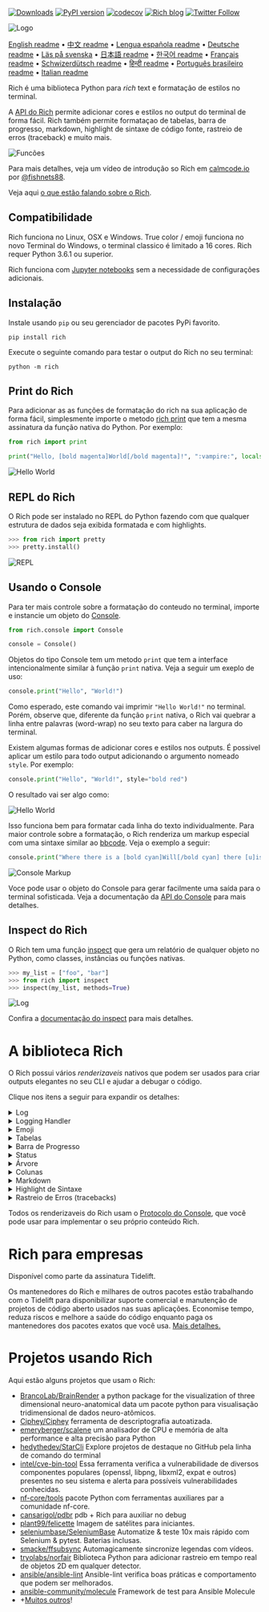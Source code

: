 [![Downloads](https://pepy.tech/badge/rich/month)](https://pepy.tech/project/rich)
[![PyPI version](https://badge.fury.io/py/rich.svg)](https://badge.fury.io/py/rich)
[![codecov](https://codecov.io/gh/willmcgugan/rich/branch/master/graph/badge.svg)](https://codecov.io/gh/willmcgugan/rich)
[![Rich blog](https://img.shields.io/badge/blog-rich%20news-yellowgreen)](https://www.willmcgugan.com/tag/rich/)
[![Twitter Follow](https://img.shields.io/twitter/follow/willmcgugan.svg?style=social)](https://twitter.com/willmcgugan)

![Logo](https://github.com/willmcgugan/rich/raw/master/imgs/logo.svg)

[English readme](https://github.com/willmcgugan/rich/blob/master/README.md)
 • [中文 readme](https://github.com/willmcgugan/rich/blob/master/README.cn.md)
 • [Lengua española readme](https://github.com/willmcgugan/rich/blob/master/README.es.md)
 • [Deutsche readme](https://github.com/willmcgugan/rich/blob/master/README.de.md)
 • [Läs på svenska](https://github.com/willmcgugan/rich/blob/master/README.sv.md)
 • [日本語 readme](https://github.com/willmcgugan/rich/blob/master/README.ja.md)
 • [한국어 readme](https://github.com/willmcgugan/rich/blob/master/README.kr.md)
 • [Français readme](https://github.com/willmcgugan/rich/blob/master/README.fr.md)
 • [Schwizerdütsch readme](https://github.com/willmcgugan/rich/blob/master/README.de-ch.md)
 • [हिन्दी readme](https://github.com/willmcgugan/rich/blob/master/README.hi.md)
 • [Português brasileiro readme](https://github.com/willmcgugan/rich/blob/master/README.pt-br.md)
 • [Italian readme](https://github.com/willmcgugan/rich/blob/master/README.it.md)


Rich é uma biblioteca Python para _rich_ text e formatação de estilos no terminal.

A [API do Rich](https://rich.readthedocs.io/en/latest/) permite adicionar cores e estilos no output do terminal de forma fácil. Rich também permite formataçao de tabelas, barra de progresso, markdown, highlight de sintaxe de código fonte, rastreio de erros (traceback) e muito mais.

![Funcões](https://github.com/willmcgugan/rich/raw/master/imgs/features.png)

Para mais detalhes, veja um vídeo de introdução so Rich em [calmcode.io](https://calmcode.io/rich/introduction.html) por [@fishnets88](https://twitter.com/fishnets88).

Veja aqui [o que estão falando sobre o Rich](https://www.willmcgugan.com/blog/pages/post/rich-tweets/).

## Compatibilidade

Rich funciona no Linux, OSX e Windows. True color / emoji funciona no novo Terminal do Windows, o terminal classico é limitado a 16 cores. Rich requer Python 3.6.1 ou superior.

Rich funciona com [Jupyter notebooks](https://jupyter.org/) sem a necessidade de configurações adicionais.

## Instalação

Instale usando `pip` ou seu gerenciador de pacotes PyPi favorito.

```
pip install rich
```

Execute o seguinte comando para testar o output do Rich no seu terminal:

```
python -m rich
```

## Print do Rich

Para adicionar as as funções de formatação do rich na sua aplicação de forma fácil, simplesmente importe o metodo [rich print](https://rich.readthedocs.io/en/latest/introduction.html#quick-start) que tem a mesma assinatura da função nativa do Python. Por exemplo:

```python
from rich import print

print("Hello, [bold magenta]World[/bold magenta]!", ":vampire:", locals())
```

![Hello World](https://github.com/willmcgugan/rich/raw/master/imgs/print.png)

## REPL do Rich

O Rich pode ser instalado no REPL do Python fazendo com que qualquer estrutura de dados seja exibida formatada e com highlights.

```python
>>> from rich import pretty
>>> pretty.install()
```

![REPL](https://github.com/willmcgugan/rich/raw/master/imgs/repl.png)

## Usando o Console

Para ter mais controle sobre a formatação do conteudo no terminal, importe e instancie um objeto do [Console](https://rich.readthedocs.io/en/latest/reference/console.html#rich.console.Console).

```python
from rich.console import Console

console = Console()
```

Objetos do tipo Console tem um metodo `print` que tem a interface intencionalmente similar à função `print` nativa. Veja a seguir um exeplo de uso:

```python
console.print("Hello", "World!")
```

Como esperado, este comando vai imprimir `"Hello World!"` no terminal. Porém, observe que, diferente da função `print` nativa, o Rich vai quebrar a linha entre palavras (word-wrap) no seu texto para caber na largura do terminal.

Existem algumas formas de adicionar cores e estilos nos outputs. É possivel aplicar um estilo para todo output adicionando o argumento nomeado `style`. Por exemplo:

```python
console.print("Hello", "World!", style="bold red")
```

O resultado vai ser algo como:

![Hello World](https://github.com/willmcgugan/rich/raw/master/imgs/hello_world.png)

Isso funciona bem para formatar cada linha do texto individualmente. Para maior controle sobre a formatação, o Rich renderiza um markup especial com uma sintaxe similar ao [bbcode](https://en.wikipedia.org/wiki/BBCode). Veja o exemplo a seguir:

```python
console.print("Where there is a [bold cyan]Will[/bold cyan] there [u]is[/u] a [i]way[/i].")
```

![Console Markup](https://github.com/willmcgugan/rich/raw/master/imgs/where_there_is_a_will.png)

Voce pode usar o objeto do Console para gerar facilmente uma saída para o terminal sofisticada. Veja a documentação da [API do Console](https://rich.readthedocs.io/en/latest/console.html) para mais detalhes.

## Inspect do Rich

O Rich tem uma função [inspect](https://rich.readthedocs.io/en/latest/reference/init.html?highlight=inspect#rich.inspect) que gera um relatório de qualquer objeto no Python, como classes, instâncias ou funções nativas.

```python
>>> my_list = ["foo", "bar"]
>>> from rich import inspect
>>> inspect(my_list, methods=True)
```

![Log](https://github.com/willmcgugan/rich/raw/master/imgs/inspect.png)

Confira a [documentação do inspect](https://rich.readthedocs.io/en/latest/reference/init.html#rich.inspect) para mais detalhes.

# A biblioteca Rich

O Rich possui vários _renderizaveis_ nativos que podem ser usados para criar outputs elegantes no seu CLI e ajudar a debugar o código.

Clique nos itens a seguir para expandir os detalhes:

<details>
<summary>Log</summary>

O objeto Console tem um método `log()` com uma interface similar ao `print()` mas que também imprime uma coluna com a hora atual, nome do arquivo e linha onde foi executado. Por padrão, o Rich vai fazer highlight de sintaxe para extruturas do Python e para repr strings. Se você usar o `log()` para imprimir uma _collection_ (por exemplo um dicionário ou uma lista), o Rich vai imprimir formatado de uma forma que caiba no espaço disponível. Veja a seguir alguns exemplos dessas funções:

```python
from rich.console import Console
console = Console()

test_data = [
    {"jsonrpc": "2.0", "method": "sum", "params": [None, 1, 2, 4, False, True], "id": "1",},
    {"jsonrpc": "2.0", "method": "notify_hello", "params": [7]},
    {"jsonrpc": "2.0", "method": "subtract", "params": [42, 23], "id": "2"},
]

def test_log():
    enabled = False
    context = {
        "foo": "bar",
    }
    movies = ["Deadpool", "Rise of the Skywalker"]
    console.log("Hello from", console, "!")
    console.log(test_data, log_locals=True)


test_log()
```

O código acima vai produzir algo parecido com:

![Log](https://github.com/willmcgugan/rich/raw/master/imgs/log.png)

Note o argumento `log_locals` que imprime uma tabela com as variáveis locais no contexto em que o método `log()` foi chamado.

O método `log()` pode ser usado para logar no terminal em aplicações de processos longos como servidores, mas é também uma ferramenta ótima para debugar.

</details>
<details>
<summary>Logging Handler</summary>

Você também pode usar a [classe Handler](https://rich.readthedocs.io/en/latest/logging.html) nativa para formatar e colorir o output do módulo `logging` do Python. Veja aqui um exemplo do output:

![Logging](https://github.com/willmcgugan/rich/raw/master/imgs/logging.png)

</details>

<details>
<summary>Emoji</summary>

Para imprimir um emoji no console, coloque o nome do emoji entre dois ":" (dois pontos). Por exemplo:

```python
>>> console.print(":smiley: :vampire: :pile_of_poo: :thumbs_up: :raccoon:")
😃 🧛 💩 👍 🦝
```

Por favor use esse recurso com sabedoria.

</details>

<details>
<summary>Tabelas</summary>

O Rich pode imprimir [tables](https://rich.readthedocs.io/en/latest/tables.html) flexíveis usando caracteres unicode como bordas. Existem várias opções de formatação de bordas, estilos, alinhamento das celulas, etc.

![table movie](https://github.com/willmcgugan/rich/raw/master/imgs/table_movie.gif)

A animação acima foi gerada com o arquivo [table_movie.py](https://github.com/willmcgugan/rich/blob/master/examples/table_movie.py) da pasta de exemplos.

Veja um exemplo mais simple:

```python
from rich.console import Console
from rich.table import Table

console = Console()

table = Table(show_header=True, header_style="bold magenta")
table.add_column("Date", style="dim", width=12)
table.add_column("Title")
table.add_column("Production Budget", justify="right")
table.add_column("Box Office", justify="right")
table.add_row(
    "Dec 20, 2019", "Star Wars: The Rise of Skywalker", "$275,000,000", "$375,126,118"
)
table.add_row(
    "May 25, 2018",
    "[red]Solo[/red]: A Star Wars Story",
    "$275,000,000",
    "$393,151,347",
)
table.add_row(
    "Dec 15, 2017",
    "Star Wars Ep. VIII: The Last Jedi",
    "$262,000,000",
    "[bold]$1,332,539,889[/bold]",
)

console.print(table)
```

Que gera o seguinte resultado:

![table](https://github.com/willmcgugan/rich/raw/master/imgs/table.png)

Observe que o markup é renderizado da mesma for que em `print()` e `log()`. De fato, tudo que é renderizável pelo Rich pode ser incluído nos cabeçalhos ou linhas (até mesmo outras tabelas).

A classe `Table` é inteligente o suficiente para ajustar o tamanho das colunas para caber na largura do terminal, quebrando o texto em novas linhas quando necessário. Veja a seguir o mesmo exemplo, só que desta vez com um terminal menor do que o tamanho original da tabela:

![table2](https://github.com/willmcgugan/rich/raw/master/imgs/table2.png)

</details>

<details>
<summary>Barra de Progresso</summary>

O Rich consegue renderizar de forma eficiente multiplas barras de [progresso](https://rich.readthedocs.io/en/latest/progress.html) que podem ser usadas para rastrear o estado de processos longos.

Uma forma simples de usar é passando o iterável para a função `track` e iterar normalmente sobre o retorno. Veja o exemplo a seguir:

```python
from rich.progress import track

for step in track(range(100)):
    do_step(step)
```

Adicionar multiplas barras de progresso também é simples. Veja outro exemplo que existe na documentação:

![progress](https://github.com/willmcgugan/rich/raw/master/imgs/progress.gif)

As colunas podem ser configuradas pra mostrar qualquer detalho necessário. As colunas nativas incluem a porcentagem completa, tamanho de arquivo, velocidade do arquivo e tempo restante. O exemplo a seguir mostra o progresso de um download:

![progress](https://github.com/willmcgugan/rich/raw/master/imgs/downloader.gif)

Para testar isso no seu terminal, use o arquivo [examples/downloader.py](https://github.com/willmcgugan/rich/blob/master/examples/downloader.py) para fazer o download de multiplas URLs simultaneamente, exibindo o progresso de cada download.

</details>

<details>
<summary>Status</summary>

Em casos em que é dificil de calcular o progresso da tarefa, você pode usar o método [status](https://rich.readthedocs.io/en/latest/reference/console.html#rich.console.Console.status) que exibe uma animação de um "spinner" e a mensagem. A animação não impede em nada o uso do `console`. Veja o exemplo a seguir:

```python
from time import sleep
from rich.console import Console

console = Console()
tasks = [f"task {n}" for n in range(1, 11)]

with console.status("[bold green]Working on tasks...") as status:
    while tasks:
        task = tasks.pop(0)
        sleep(1)
        console.log(f"{task} complete")
```

Este código resultará no seguinte output no terminal:

![status](https://github.com/willmcgugan/rich/raw/master/imgs/status.gif)

As animações do "spinner" foram emprestadas do [cli-spinners](https://www.npmjs.com/package/cli-spinners). É possível escolher um estilo de "spinner" usando o parametro `spinner`. Execute o comando a seguir para ver todos os tipos de "spinner" disponíveis.

```
python -m rich.spinner
```

O comando acima deve exibir o seguinte no seu terminal:

![spinners](https://github.com/willmcgugan/rich/raw/master/imgs/spinners.gif)

</details>

<details>
<summary>Árvore</summary>

O Rich pode renderizar [árvores](https://rich.readthedocs.io/en/latest/tree.html) com linhas de identação. Uma árvore é a forma ideal de exibir uma extrutura de arquivos ou qualquer outra apresentação hierárquica de dados.

Os titulos dos itens da árvore podem ser textos simples ou qualquer coisa que o Rich pode renderizar. Execute o comando a seguir para uma demonstração:

```
python -m rich.tree
```

Isso gera o seguinte resultado:

![markdown](https://github.com/willmcgugan/rich/raw/master/imgs/tree.png)

Veja o exemplo em [tree.py](https://github.com/willmcgugan/rich/blob/master/examples/tree.py) de um código que gera uma árvore de exibição de um dicionário, semelhante ao comando `tree` do linux.

</details>

<details>
<summary>Colunas</summary>

O Rich pode renderizar conteúdos em [colunas](https://rich.readthedocs.io/en/latest/columns.html) bem formatadas com tamanhos iguais ou otimizados. O exemplo a seguir é uma cópia básica do comando `ls` (presente no MacOS / Linux) que mostra o conteúdo de uma pasta organizado em colunas:

```python
import os
import sys

from rich import print
from rich.columns import Columns

directory = os.listdir(sys.argv[1])
print(Columns(directory))
```

O screenshot a seguir é do resultado do [exemplo de colunas](https://github.com/willmcgugan/rich/blob/master/examples/columns.py) formatando em colunas os dados extraidos de uma API:

![columns](https://github.com/willmcgugan/rich/raw/master/imgs/columns.png)

</details>

<details>
<summary>Markdown</summary>

O Rich pode renderizar [markdown](https://rich.readthedocs.io/en/latest/markdown.html) e faz um bom trabalho de conversão do formato para o terminal.

Para renderizar markdowm, importe a classe `Markdown` e instancie com a string que contem o código markdown. Depois, imprima o objeto no console. Por exemplo:

```python
from rich.console import Console
from rich.markdown import Markdown

console = Console()
with open("README.md") as readme:
    markdown = Markdown(readme.read())
console.print(markdown)
```

Isso produzirá um resultado como:

![markdown](https://github.com/willmcgugan/rich/raw/master/imgs/markdown.png)

</details>

<details>
<summary>Highlight de Sintaxe</summary>

O Rich usa a biblioteca [pygments](https://pygments.org/) para implementar o [highlight de sintaxe](https://rich.readthedocs.io/en/latest/syntax.html). O uso é similar à renderização de markdown, instancie um objeto da classe `Syntax` imprima no console. Por exemplo:

```python
from rich.console import Console
from rich.syntax import Syntax

my_code = '''
def iter_first_last(values: Iterable[T]) -> Iterable[Tuple[bool, bool, T]]:
    """Iterate and generate a tuple with a flag for first and last value."""
    iter_values = iter(values)
    try:
        previous_value = next(iter_values)
    except StopIteration:
        return
    first = True
    for value in iter_values:
        yield first, False, previous_value
        first = False
        previous_value = value
    yield first, True, previous_value
'''
syntax = Syntax(my_code, "python", theme="monokai", line_numbers=True)
console = Console()
console.print(syntax)
```

Este código gerará o seguinte resultado:

![syntax](https://github.com/willmcgugan/rich/raw/master/imgs/syntax.png)

</details>

<details>
<summary>Rastreio de Erros (tracebacks)</summary>

O Rich renderiza [tracebacks formatados](https://rich.readthedocs.io/en/latest/traceback.html) que são fáceis de ler e mostra mais código do que os tracebacks padrão do Python. É possivel configurar o Rich como o gerenciador padrão de tracebacks para que todas as excessões inesperadas sejam renderizadas pelo Rich.

Veja o resultado disso no OSX (resultados semelhantes no Linux):

![traceback](https://github.com/willmcgugan/rich/raw/master/imgs/traceback.png)

</details>

Todos os renderizaveis do Rich usam o [Protocolo do Console](https://rich.readthedocs.io/en/latest/protocol.html), que você pode usar para implementar o seu próprio conteúdo Rich.

# Rich para empresas

Disponível como parte da assinatura Tidelift.

Os mantenedores do Rich e milhares de outros pacotes estão trabalhando com o Tidelift para disponibilizar suporte comercial e manutenção de projetos de código aberto usados nas suas aplicações. Economise tempo, reduza riscos e melhore a saúde do código enquanto paga os mantenedores dos pacotes exatos que você usa. [Mais detalhes.](https://tidelift.com/subscription/pkg/pypi-rich?utm_source=pypi-rich&utm_medium=referral&utm_campaign=enterprise&utm_term=repo)

# Projetos usando Rich

Aqui estão alguns projetos que usam o Rich:

- [BrancoLab/BrainRender](https://github.com/BrancoLab/BrainRender)
  a python package for the visualization of three dimensional neuro-anatomical data
  um pacote python para visualisação tridimensional de dados neuro-atômicos.
- [Ciphey/Ciphey](https://github.com/Ciphey/Ciphey)
  ferramenta de descriptografia autoatizada.
- [emeryberger/scalene](https://github.com/emeryberger/scalene)
  um analisador de CPU e memória de alta performance e alta precisão para Python
- [hedythedev/StarCli](https://github.com/hedythedev/starcli)
  Explore projetos de destaque no GitHub pela linha de comando do terminal
- [intel/cve-bin-tool](https://github.com/intel/cve-bin-tool)
  Essa ferramenta verifica a vulnerabilidade de diversos componentes populares (openssl, libpng, libxml2, expat e outros) presentes no seu sistema e alerta para possíveis vulnerabilidades conhecidas.
- [nf-core/tools](https://github.com/nf-core/tools)
  pacote Python com ferramentas auxiliares par a comunidade nf-core.
- [cansarigol/pdbr](https://github.com/cansarigol/pdbr)
  pdb + Rich para auxiliar no debug
- [plant99/felicette](https://github.com/plant99/felicette)
  Imagem de satélites para iniciantes.
- [seleniumbase/SeleniumBase](https://github.com/seleniumbase/SeleniumBase)
  Automatize & teste 10x mais rápido com Selenium & pytest. Baterias inclusas.
- [smacke/ffsubsync](https://github.com/smacke/ffsubsync)
  Automagicamente sincronize legendas com vídeos.
- [tryolabs/norfair](https://github.com/tryolabs/norfair)
  Biblioteca Python para adicionar rastreio em tempo real de objetos 2D em qualquer detector.
- [ansible/ansible-lint](https://github.com/ansible/ansible-lint) Ansible-lint verifica boas práticas e comportamento que podem ser melhorados.
- [ansible-community/molecule](https://github.com/ansible-community/molecule) Framework de test para Ansible Molecule
- +[Muitos outros](https://github.com/willmcgugan/rich/network/dependents)!

<!-- This is a test, no need to translate -->
